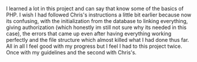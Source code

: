 I learned a lot in this project and can say that know some of the basics of PHP. I wish I had followed Chris's instructions a little bit earlier because now its confusing, with the initialization from the database to linking everything, giving authorization (which honestly im still not sure why its needed in this case), the errors that came up even after having everything working perfectly and the file structure which almost killed what I had done thus far. All in all I feel good with my progress but I feel I had to this project twice. Once with my guidelines and the second with Chris's. 